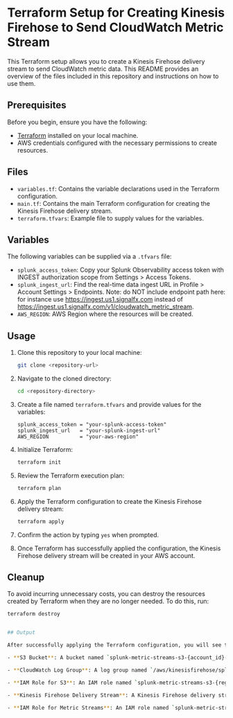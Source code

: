 # Terraform Setup for Creating Kinesis Firehose to Send CloudWatch Metric Stream

This Terraform setup allows you to create a Kinesis Firehose delivery stream to send CloudWatch metric data. This README provides an overview of the files included in this repository and instructions on how to use them.

## Prerequisites

Before you begin, ensure you have the following:

- [Terraform](https://www.terraform.io/downloads.html) installed on your local machine.
- AWS credentials configured with the necessary permissions to create resources.

## Files

- `variables.tf`: Contains the variable declarations used in the Terraform configuration.
- `main.tf`: Contains the main Terraform configuration for creating the Kinesis Firehose delivery stream.
- `terraform.tfvars`: Example file to supply values for the variables.

## Variables

The following variables can be supplied via a `.tfvars` file:

- `splunk_access_token`: Copy your Splunk Observability access token with INGEST authorization scope from Settings > Access Tokens.
- `splunk_ingest_url`: Find the real-time data ingest URL in Profile > Account Settings > Endpoints. Note: do NOT include endpoint path here: for instance use https://ingest.us1.signalfx.com instead of https://ingest.us1.signalfx.com/v1/cloudwatch_metric_stream.
- `AWS_REGION`: AWS Region where the resources will be created.

## Usage

1. Clone this repository to your local machine:

    ```bash
    git clone <repository-url>
    ```

2. Navigate to the cloned directory:

    ```bash
    cd <repository-directory>
    ```

3. Create a file named `terraform.tfvars` and provide values for the variables:

    ```hcl
    splunk_access_token = "your-splunk-access-token"
    splunk_ingest_url   = "your-splunk-ingest-url"
    AWS_REGION          = "your-aws-region"
    ```

4. Initialize Terraform:

    ```bash
    terraform init
    ```

5. Review the Terraform execution plan:

    ```bash
    terraform plan
    ```

6. Apply the Terraform configuration to create the Kinesis Firehose delivery stream:

    ```bash
    terraform apply
    ```

7. Confirm the action by typing `yes` when prompted.

8. Once Terraform has successfully applied the configuration, the Kinesis Firehose delivery stream will be created in your AWS account.

## Cleanup

To avoid incurring unnecessary costs, you can destroy the resources created by Terraform when they are no longer needed. To do this, run:

```bash
terraform destroy


## Output

After successfully applying the Terraform configuration, you will see the following resources created in your AWS account:

- **S3 Bucket**: A bucket named `splunk-metric-streams-s3-{account_id}-{region}` will be created to store data processed by the Kinesis Firehose delivery stream.

- **CloudWatch Log Group**: A log group named `/aws/kinesisfirehose/splunk-metric-streams-{region}` will be created to capture logs related to the Kinesis Firehose delivery stream.

- **IAM Role for S3**: An IAM role named `splunk-metric-streams-s3-{region}` will be created with permissions for the Kinesis Firehose to access the S3 bucket and CloudWatch Logs.

- **Kinesis Firehose Delivery Stream**: A Kinesis Firehose delivery stream named `splunk-metric-streams-{region}` will be created with configurations to send data to Splunk via HTTP endpoint and store backup data in the S3 bucket.

- **IAM Role for Metric Streams**: An IAM role named `splunk-metric-streams-{region}` will be created with permissions for CloudWatch MetricStreams to publish data to the Kinesis Firehose delivery stream.


